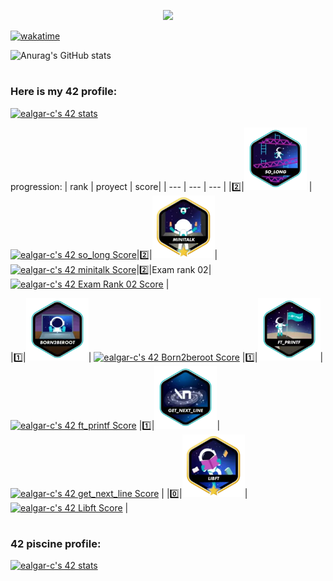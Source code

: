 <p align="center">
  <a href="https://skillicons.dev">
    <img src="https://skillicons.dev/icons?i=c,cpp,arduino,html,css,bash&perline=3" />
  </a>
</p>

[![wakatime](https://wakatime.com/badge/user/a0e860d2-9914-4fed-8143-b9fd5cf5e6c1.svg)](https://wakatime.com/@a0e860d2-9914-4fed-8143-b9fd5cf5e6c1)

![Anurag's GitHub stats](https://github-readme-stats.vercel.app/api?username=ealgar-c&show_icons=true&theme=dracula)
#
### Here is my 42 profile:

[![ealgar-c's 42 stats](https://badge42.vercel.app/api/v2/clgt9itor006908l8lh9nnf5g/stats?cursusId=21&coalitionId=275)](https://github.com/JaeSeoKim/badge42)

progression:
| rank  | proyect | score|
| ---   | --- | --- |
|2️⃣|<img width="100" src="https://github.com/leogaudin/42_project_badges/raw/main/badges/so_long.webp"/> | [![ealgar-c's 42 so_long Score](https://badge42.vercel.app/api/v2/clgt9itor006908l8lh9nnf5g/project/3100098)](https://github.com/JaeSeoKim/badge42)|2️⃣|<img width="100" src="https://github.com/leogaudin/42_project_badges/raw/main/badges/minitalk_bonus.webp"/>| [![ealgar-c's 42 minitalk Score](https://badge42.vercel.app/api/v2/clgt9itor006908l8lh9nnf5g/project/3089454)](https://github.com/JaeSeoKim/badge42)|2️⃣|Exam rank 02| [![ealgar-c's 42 Exam Rank 02 Score](https://badge42.vercel.app/api/v2/clgt9itor006908l8lh9nnf5g/project/3087920)](https://github.com/JaeSeoKim/badge42)  |


|1️⃣|<img width="100" src="https://github.com/leogaudin/42_project_badges/raw/main/badges/born2beroot.webp"/>| [![ealgar-c's 42 Born2beroot Score](https://badge42.vercel.app/api/v2/clgt9itor006908l8lh9nnf5g/project/3073042)](https://github.com/JaeSeoKim/badge42) |1️⃣|<img width="100" src="https://github.com/leogaudin/42_project_badges/raw/main/badges/ft_printf.webp"/>| [![ealgar-c's 42 ft_printf Score](https://badge42.vercel.app/api/v2/clgt9itor006908l8lh9nnf5g/project/3075974)](https://github.com/JaeSeoKim/badge42) |1️⃣|<img width="100" src="https://github.com/leogaudin/42_project_badges/raw/main/badges/get_next_line.webp"/>| [![ealgar-c's 42 get_next_line Score](https://badge42.vercel.app/api/v2/clgt9itor006908l8lh9nnf5g/project/3078929)](https://github.com/JaeSeoKim/badge42) |
|0️⃣|<img width="100" src="https://github.com/leogaudin/42_project_badges/raw/main/badges/libft_bonus.webp"/>| [![ealgar-c's 42 Libft Score](https://badge42.vercel.app/api/v2/clgt9itor006908l8lh9nnf5g/project/3066343)](https://github.com/JaeSeoKim/badge42) |
#
### 42 piscine profile:

[![ealgar-c's 42 stats](https://badge42.vercel.app/api/v2/clgt9itor006908l8lh9nnf5g/stats?cursusId=9&coalitionId=215)](https://github.com/JaeSeoKim/badge42)
